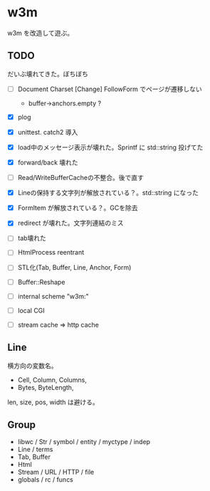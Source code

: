 # w3m

w3m を改造して遊ぶ。

## TODO

だいぶ壊れてきた。ぼちぼち

* [ ] Document Charset [Change] FollowForm でページが遷移しない
    * buffer->anchors.empty ?

* [x] plog
* [x] unittest. catch2 導入
* [x] load中のメッセージ表示が壊れた。Sprintf に std::string 投げてた
* [x] forward/back 壊れた
* [ ] Read/WriteBufferCacheの不整合。後で直す
* [x] Lineの保持する文字列が解放されている？。std::string になった
* [x] FormItem が解放されている？。GCを除去
* [x] redirect が壊れた。文字列連結のミス
* [ ] tab壊れた
* [ ] HtmlProcess reentrant
* [ ] STL化(Tab, Buffer, Line, Anchor, Form)
* [ ] Buffer::Reshape
* [ ] internal scheme "w3m:"
* [ ] local CGI
* [ ] stream cache => http cache

## Line
横方向の変数名。

* Cell, Column, Columns,
* Bytes, ByteLength,

len, size, pos, width は避ける。

## Group

* libwc / Str / symbol / entity / myctype / indep
* Line / terms
* Tab, Buffer
* Html
* Stream / URL / HTTP / file
* globals / rc / funcs
